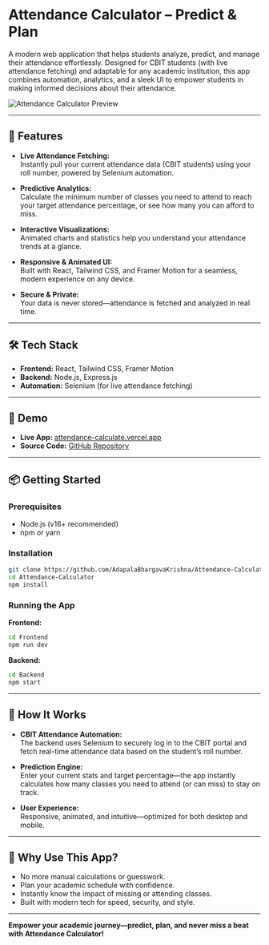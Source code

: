 # Attendance Calculator – Predict & Plan

A modern web application that helps students analyze, predict, and manage their attendance effortlessly. Designed for CBIT students (with live attendance fetching) and adaptable for any academic institution, this app combines automation, analytics, and a sleek UI to empower students in making informed decisions about their attendance.

![Attendance Calculator Preview](https://adapalabhargavakrishna.github.io/Web-Development/Portfolio/assets/attendancecalculator.png)

---

## 🚀 Features

- **Live Attendance Fetching:**  
  Instantly pull your current attendance data (CBIT students) using your roll number, powered by Selenium automation.

- **Predictive Analytics:**  
  Calculate the minimum number of classes you need to attend to reach your target attendance percentage, or see how many you can afford to miss.

- **Interactive Visualizations:**  
  Animated charts and statistics help you understand your attendance trends at a glance.

- **Responsive & Animated UI:**  
  Built with React, Tailwind CSS, and Framer Motion for a seamless, modern experience on any device.

- **Secure & Private:**  
  Your data is never stored—attendance is fetched and analyzed in real time.

---

## 🛠️ Tech Stack

- **Frontend:** React, Tailwind CSS, Framer Motion  
- **Backend:** Node.js, Express.js  
- **Automation:** Selenium (for live attendance fetching)

---

## 🔗 Demo

- **Live App:** [attendance-calculate.vercel.app](https://attendance-calculate.vercel.app/)  
- **Source Code:** [GitHub Repository](https://github.com/AdapalaBhargavaKrishna/Attendance-Calculator)

---

## 📦 Getting Started

### Prerequisites

- Node.js (v16+ recommended)  
- npm or yarn

### Installation

```bash
git clone https://github.com/AdapalaBhargavaKrishna/Attendance-Calculator.git
cd Attendance-Calculator
npm install
```

### Running the App

**Frontend:**

```bash
cd Frontend
npm run dev
```

**Backend:**

```bash
cd Backend
npm start
```

---

## 🧠 How It Works

- **CBIT Attendance Automation:**  
  The backend uses Selenium to securely log in to the CBIT portal and fetch real-time attendance data based on the student’s roll number.

- **Prediction Engine:**  
  Enter your current stats and target percentage—the app instantly calculates how many classes you need to attend (or can miss) to stay on track.

- **User Experience:**  
  Responsive, animated, and intuitive—optimized for both desktop and mobile.

---

## 🌟 Why Use This App?

- No more manual calculations or guesswork.  
- Plan your academic schedule with confidence.  
- Instantly know the impact of missing or attending classes.  
- Built with modern tech for speed, security, and style.

---


**Empower your academic journey—predict, plan, and never miss a beat with Attendance Calculator!**
